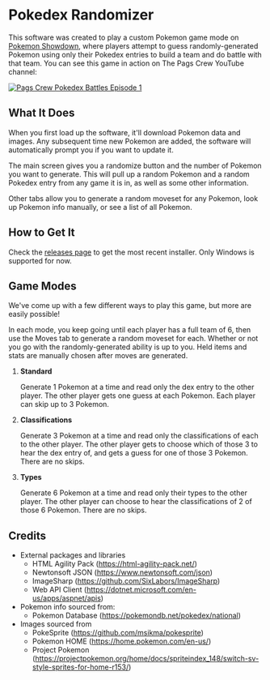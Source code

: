 # Pokedex Randomizer

This software was created to play a custom Pokemon game mode on [Pokemon Showdown](https://play.pokemonshowdown.com/), where players attempt to guess randomly-generated Pokemon using only their Pokedex entries to build a team and do battle with that team. You can see this game in action on The Pags Crew YouTube channel:

[![Pags Crew Pokedex Battles Episode 1](https://img.youtube.com/vi/1ukPsxJvK9A/0.jpg)](https://www.youtube.com/watch?v=1ukPsxJvK9A&list=PLM6Gpbz92cYS80ohVCxBdSVTjvTKRJUrx&index=1)

## What It Does

When you first load up the software, it'll download Pokemon data and images. Any subsequent time new Pokemon are added, the software will automatically prompt you if you want to update it.

The main screen gives you a randomize button and the number of Pokemon you want to generate. This will pull up a random Pokemon and a random Pokedex entry from any game it is in, as well as some other information.

Other tabs allow you to generate a random moveset for any Pokemon, look up Pokemon info manually, or see a list of all Pokemon.

## How to Get It

Check the [releases page](https://github.com/DatPags/PokedexRandomizer/releases) to get the most recent installer. Only Windows is supported for now.

## Game Modes

We've come up with a few different ways to play this game, but more are easily possible!

In each mode, you keep going until each player has a full team of 6, then use the Moves tab to generate a random moveset for each. Whether or not you go with the randomly-generated ability is up to you. Held items and stats are manually chosen after moves are generated.

1. **Standard**
  
   Generate 1 Pokemon at a time and read only the dex entry to the other player. The other player gets one guess at each Pokemon. Each player can skip up to 3 Pokemon.

2. **Classifications**

   Generate 3 Pokemon at a time and read only the classifications of each to the other player. The other player gets to choose which of those 3 to hear the dex entry of, and gets a guess for one of those 3 Pokemon. There are no skips.

3. **Types**

   Generate 6 Pokemon at a time and read only their types to the other player. The other player can choose to hear the classifications of 2 of those 6 Pokemon. There are no skips.

## Credits

* External packages and libraries
  * HTML Agility Pack (https://html-agility-pack.net/)
  * Newtonsoft JSON (https://www.newtonsoft.com/json)
  * ImageSharp (https://github.com/SixLabors/ImageSharp)
  * Web API Client (https://dotnet.microsoft.com/en-us/apps/aspnet/apis)
* Pokemon info sourced from:
  * Pokemon Database (https://pokemondb.net/pokedex/national)
* Images sourced from
  * PokeSprite (https://github.com/msikma/pokesprite)
  * Pokemon HOME (https://home.pokemon.com/en-us/)
  * Project Pokemon (https://projectpokemon.org/home/docs/spriteindex_148/switch-sv-style-sprites-for-home-r153/)
